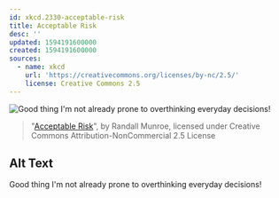 ```yaml
---
id: xkcd.2330-acceptable-risk
title: Acceptable Risk
desc: ''
updated: 1594191600000
created: 1594191600000
sources:
  - name: xkcd
    url: 'https://creativecommons.org/licenses/by-nc/2.5/'
    license: Creative Commons 2.5
---
```

![Good thing I'm not already prone to overthinking everyday decisions!](https://imgs.xkcd.com/comics/acceptable_risk.png)
> "[Acceptable Risk](https://xkcd.com/2330/)", by Randall Munroe, licensed under Creative Commons Attribution-NonCommercial 2.5 License

## Alt Text
Good thing I'm not already prone to overthinking everyday decisions!
